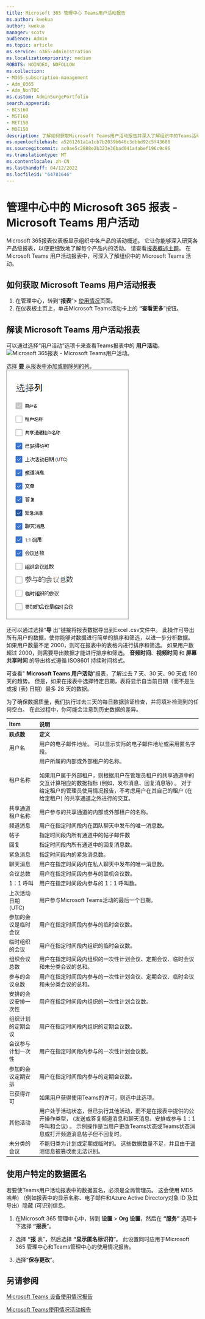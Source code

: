 ```yaml
---
title: Microsoft 365 管理中心 Teams用户活动报告
ms.author: kwekua
author: kwekua
manager: scotv
audience: Admin
ms.topic: article
ms.service: o365-administration
ms.localizationpriority: medium
ROBOTS: NOINDEX, NOFOLLOW
ms.collection:
- M365-subscription-management
- Adm_O365
- Adm_NonTOC
ms.custom: AdminSurgePortfolio
search.appverid:
- BCS160
- MST160
- MET150
- MOE150
description: 了解如何获取Microsoft Teams用户活动报告并深入了解组织中的Teams活动。
ms.openlocfilehash: a5261261a1a1cb7b2039b646c3dbbd92c5f43688
ms.sourcegitcommit: ac0ae5c2888e2b323e36bad041a4abef196c9c96
ms.translationtype: MT
ms.contentlocale: zh-CN
ms.lasthandoff: 04/12/2022
ms.locfileid: "64781646"
---
```

# <a name="microsoft-365-reports-in-the-admin-center---microsoft-teams-user-activity"></a>管理中心中的 Microsoft 365 报表 - Microsoft Teams 用户活动

Microsoft 365报表仪表板显示组织中各产品的活动概述。 它让你能够深入研究各产品级报表，以便更细致地了解每个产品内的活动。 请查看[报表概述主题](activity-reports.md)。 在 Microsoft Teams 用户活动报表中，可深入了解组织中的 Microsoft Teams 活动。
 
## <a name="how-to-get-to-the-microsoft-teams-user-activity-report"></a>如何获取 Microsoft Teams 用户活动报表

1. 在管理中心，转到“**报表**”\> <a href="https://go.microsoft.com/fwlink/p/?linkid=2074756" target="_blank">使用情况</a>页面。
2. 在仪表板主页上，单击Microsoft Teams活动卡上的 **“查看更多**”按钮。

## <a name="interpret-the-microsoft-teams-user-activity-report"></a>解读 Microsoft Teams 用户活动报表

可以通过选择“用户活动”选项卡来查看Teams报表中的 **用户活动**。 <br/>![Microsoft 365报表 - Microsoft Teams用户活动。](../../media/user-activity-charts.png)

选择 **要** 从报表中添加或删除列的列。  <br/> ![Teams用户活动报表 - 选择列。](../../media/user-activity-columns.png)

还可以通过选择“**导** 出”链接将报表数据导出到Excel .csv文件中。 此操作可导出所有用户的数据，使你能够对数据进行简单的排序和筛选，以进一步分析数据。 如果用户数量不足 2000，则可在报表中的表格内进行排序和筛选。 如果用户数超过 2000，则需要导出数据才能进行排序和筛选。 **音频时间**、**视频时间** 和 **屏幕共享时间** 的导出格式遵循 ISO8601 持续时间格式。

可查看" **Microsoft Teams 用户活动**"报表，了解过去 7 天、30 天、90 天或 180 天的趋势。 但是，如果在报表中选择特定日期，表将显示自当前日期（而不是生成报 (表) 日期）最多 28 天的数据。

为了确保数据质量，我们执行过去三天的每日数据验证检查，并将填补检测到的任何空白。 在此过程中，你可能会注意到历史数据的差异。

|Item|说明|
|:-----|:-----|
|**跃点数**|**定义**|
|用户名  <br/> |用户的电子邮件地址。 可以显示实际的电子邮件地址或采用匿名字段。   <br/> |
|租户名称  <br/> |用户所属的内部或外部租户的名称。   <br/> <br/> 如果用户属于外部租户，则根据用户在管理员租户的共享通道中的交互计算相应的数据指标 (例如，发布消息、回复消息等) 。 对于给定租户的管理员使用情况报告，不考虑用户在其自己的租户 (在给定租户) 的共享通道之外进行的交互。  |
|共享通道租户名称   <br/> |用户参与的共享通道的内部或外部租户的名称。   <br/> |
|频道消息   <br/> |用户在指定时间段内在团队聊天中发布的唯一消息数。  <br/> |
|帖子   <br/> |指定时间段内所有通道中的帖子邮件数 <br/> |
|回复   <br/> |指定时间段内所有通道中的回复消息数。 <br/> |
|紧急消息    <br/> |指定时间段内的紧急消息数。 <br/> |
|聊天消息   <br/> |用户在指定时间段内在私人聊天中发布的唯一消息数。  <br/> |
|会议总数   <br/> |用户在指定时间段内参与的联机会议数。  <br/> |
|1：1 呼叫   <br/> | 用户在指定时间段内参与的 1：1 呼叫数。  <br/> |
|上次活动日期 (UTC)   <br/> |用户参与Microsoft Teams活动的最后一个日期。<br/> |
|参加的会议是临时会议   <br/> | 用户在指定时间段内参与的临时会议数。  <br/> |
|临时组织的会议 <br/> |用户在指定时间段内组织的临时会议数。 <br/>|
|组织会议总数  <br/> |用户在指定时间段内组织的一次性计划会议、定期会议、临时会议和未分类会议的总和。  <br/> |
|参与的会议总数  <br/> |用户在指定时间段内参与的一次性计划会议、定期会议、临时会议和未分类会议的总和。  <br/> |
|安排的会议安排一次性  <br/> |用户在指定时间段内组织的一次性计划会议数。  <br/> |
|组织计划的定期会议  <br/> |用户在指定时间段内组织的定期会议数。  <br/> |
|会议参与计划一次性  <br/> |用户在指定时间段内参与的一次性计划会议数。  <br/> |
|参加的会议定期安排  <br/> |用户在指定时间段内参与的定期会议数。  <br/> |
|已获得许可  <br/> |如果用户获得使用Teams的许可，则选中此选项。 <br/>|
|其他活动  <br/>|用户处于活动状态，但已执行其他活动，而不是在报表中提供的公开操作类型， (发送或答复频道消息和聊天消息、安排或参与 1：1 呼叫和会议) 。 示例操作是当用户更改Teams状态或Teams状态消息或打开频道消息帖子但不回复时。  <br/>|
|未分类的会议 <br/>|不能归类为计划或定期或临时的。 这些数据数量不足，并且由于遥测信息被篡改而无法识别。 |

## <a name="make-the-user-specific-data-anonymous"></a>使用户特定的数据匿名

若要使Teams用户活动报表中的数据匿名，必须是全局管理员。 这会使用 MD5 哈希) （例如报表中的显示名称、电子邮件和Azure Active Directory对象 ID 及其导出）隐藏 (可识别信息。

1. 在Microsoft 365 管理中心中，转到 **设置** > **Org 设置**，然后在 **“服务”** 选项卡下选择 **“报表**”。

2. 选择 **“报** 表”，然后选择 **“显示匿名标识符**”。 此设置同时应用于Microsoft 365 管理中心和Teams管理中心的使用情况报告。

3. 选择“**保存更改**”。


## <a name="see-also"></a>另请参阅
[Microsoft Teams 设备使用情况报告](../activity-reports/microsoft-teams-device-usage-preview.md)

[Microsoft Teams使用情况活动报告](../activity-reports/microsoft-teams-usage-activity.md) 
